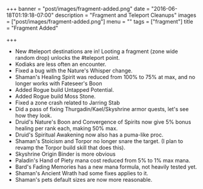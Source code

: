 +++
banner = "post/images/fragment-added.png"
date = "2016-06-18T01:19:18-07:00"
description = "Fragment and Teleport Cleanups"
images = ["post/images/fragment-added.png"]
menu = ""
tags = ["fragment"]
title = "Fragment Added"

+++
* New #teleport destinations are in! Looting a fragment (zone wide random drop) unlocks the #teleport point. 
* Kodiaks are less often an encounter.
* Fixed a bug with the Nature's Whisper change.
* Shaman's Healing Spirit was reduced from 100% to 75% at max, and no longer works with Fateseer's Boon
* Added Rogue build Untapped Potential.
* Added Rogue build Moss Stone.
* Fixed a zone crash related to Jarring Stab
* Did a pass of fixing Thurgadin/Kael/Skyshrine armor quests, let's see how they look.
* Druid's Nature's Boon and Convergence of Spirits now give 5% bonus healing per rank each, making 50% max.
* Druid's Spiritual Awakening now also has a puma-like proc.
* Shaman's Stoicism and Torpor no longer snare the target. (I plan to revamp the Torpor build skill that does this).
* Skyshrine Origin Binder is more obvious
* Paladin's Hand of Piety mana cost reduced from 5% to 1% max mana.
* Bard's Fading Memories has a new mana formula, not heavily tested yet.
* Shaman's Ancient Wrath had some fixes applies to it.
* Shaman's pets default sizes are now more reasonable.
<!--more-->

